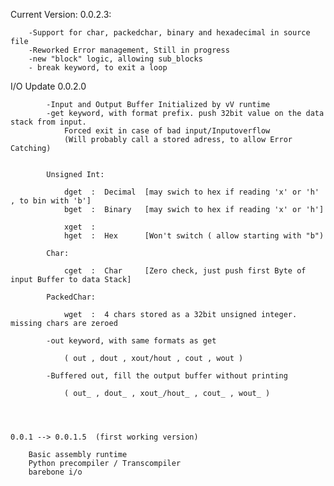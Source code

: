 






Current Version:	0.0.2.3:	
	
		-Support for char, packedchar, binary and hexadecimal in source file
		-Reworked Error management, Still in progress
		-new "block" logic, allowing sub_blocks
		- break keyword, to exit a loop
	
	
	
	
		
I/O Update	0.0.2.0
		
			-Input and Output Buffer Initialized by vV runtime
			-get keyword, with format prefix. push 32bit value on the data stack from input.
				Forced exit in case of bad input/Inputoverflow
				(Will probably call a stored adress, to allow Error Catching)
			 	
			
			Unsigned Int:
			
				dget  :  Decimal  [may swich to hex if reading 'x' or 'h' , to bin with 'b']
				bget  :  Binary   [may swich to hex if reading 'x' or 'h']
				
				xget  :
				hget  :  Hex	  [Won't switch ( allow starting with "b")

			Char:
			
				cget  :  Char	  [Zero check, just push first Byte of input Buffer to data Stack]
				
			PackedChar:
			
				wget  :  4 chars stored as a 32bit unsigned integer. missing chars are zeroed
				
			-out keyword, with same formats as get
			
				( out , dout , xout/hout , cout , wout )
				
			-Buffered out, fill the output buffer without printing
			
				( out_ , dout_ , xout_/hout_ , cout_ , wout_ )
				
				
		
		
	0.0.1 --> 0.0.1.5  (first working version)
			
		Basic assembly runtime
		Python precompiler / Transcompiler
		barebone i/o

	
